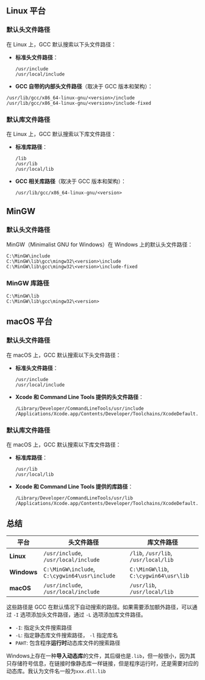 ## **Linux 平台**

### 默认头文件路径

在 Linux 上，GCC 默认搜索以下头文件路径：

- **标准头文件路径**：
    
    ```plaintext
    /usr/include
    /usr/local/include
    ```
    
- **GCC 自带的内部头文件路径**（取决于 GCC 版本和架构）：
    
```plaintext
/usr/lib/gcc/x86_64-linux-gnu/<version>/include
/usr/lib/gcc/x86_64-linux-gnu/<version>/include-fixed
```

### 默认库文件路径

在 Linux 上，GCC 默认搜索以下库文件路径：

- **标准库路径**：
    
    ```plaintext
    /lib
    /usr/lib
    /usr/local/lib
    ```
    
- **GCC 相关库路径**（取决于 GCC 版本和架构）：
    
    ```plaintext
    /usr/lib/gcc/x86_64-linux-gnu/<version>
    ```
    
## **MinGW**

###  默认头文件路径

MinGW（Minimalist GNU for Windows）在 Windows 上的默认头文件路径：

```plaintext
C:\MinGW\include
C:\MinGW\lib\gcc\mingw32\<version>\include
C:\MinGW\lib\gcc\mingw32\<version>\include-fixed
```

### MinGW 库路径

```plaintext
C:\MinGW\lib
C:\MinGW\lib\gcc\mingw32\<version>
```

## **macOS 平台**

### 默认头文件路径

在 macOS 上，GCC 默认搜索以下头文件路径：

- **标准头文件路径**：
    
    ```plaintext
    /usr/include
    /usr/local/include
    ```
    
- **Xcode 和 Command Line Tools 提供的头文件路径**：
    
    ```plaintext
    /Library/Developer/CommandLineTools/usr/include
    /Applications/Xcode.app/Contents/Developer/Toolchains/XcodeDefault.xctoolchain/usr/include
    ```

### 默认库文件路径

在 macOS 上，GCC 默认搜索以下库文件路径：

- **标准库路径**：
    
    ```plaintext
    /usr/lib
    /usr/local/lib
    ```
    
- **Xcode 和 Command Line Tools 提供的库路径**：
    
    ```plaintext
    /Library/Developer/CommandLineTools/usr/lib
    /Applications/Xcode.app/Contents/Developer/Toolchains/XcodeDefault.xctoolchain/usr/lib
    ```
    
## **总结**

|平台|头文件路径|库文件路径|
|---|---|---|
|**Linux**|`/usr/include`, `/usr/local/include`|`/lib`, `/usr/lib`, `/usr/local/lib`|
|**Windows**|`C:\MinGW\include`, `C:\cygwin64\usr\include`|`C:\MinGW\lib`, `C:\cygwin64\usr\lib`|
|**macOS**|`/usr/include`, `/usr/local/include`|`/usr/lib`, `/usr/local/lib`|

这些路径是 GCC 在默认情况下自动搜索的路径。如果需要添加额外路径，可以通过 `-I` 选项添加头文件路径，通过 `-L` 选项添加库文件路径。

- `-I`: 指定头文件搜索路径
- `-L`: 指定静态库文件搜索路径， `-l` 指定库名
- `PAHT`: 包含程序**运行时**动态库文件的搜索路径

Windows上存在一种**导入动态库**的文件，其后缀也是`.lib`，但一般很小，因为其只存储符号信息，在链接时像静态库一样链接，但是程序运行时，还是需要对应的动态库。我认为文件名一般为`xxx.dll.lib`